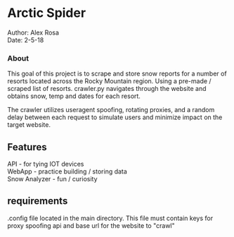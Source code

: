 # Arctic Spider
Author: Alex Rosa  
Date: 2-5-18  
### About
This goal of this project is to scrape and store snow reports for a number of
resorts located across the Rocky Mountain region.  Using a pre-made / scraped
list of resorts.  crawler.py navigates through the website and obtains snow,
temp and dates for each resort.    

The crawler utilizes useragent spoofing, rotating proxies, and a random delay
between each request to simulate users and minimize impact on the target website.  


## Features 
API - for tying IOT devices  
WebApp - practice building / storing data  
Snow Analyzer - fun / curiosity  

## requirements
.config file located in the main directory.  This file must contain keys for
proxy spoofing api and base url for the website to "crawl"
